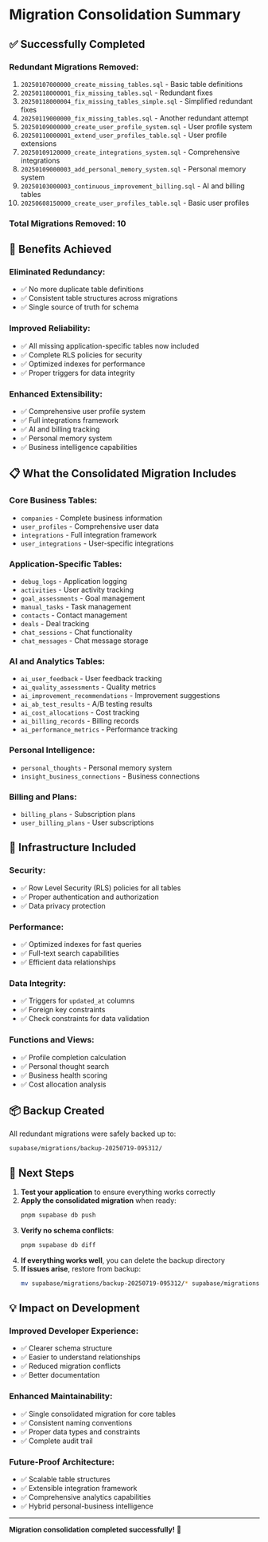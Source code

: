 # Migration Consolidation Summary

## ✅ **Successfully Completed**

### **Redundant Migrations Removed:**
1. `20250107000000_create_missing_tables.sql` - Basic table definitions
2. `20250118000001_fix_missing_tables.sql` - Redundant fixes
3. `20250118000004_fix_missing_tables_simple.sql` - Simplified redundant fixes
4. `20250119000000_fix_missing_tables.sql` - Another redundant attempt
5. `20250109000000_create_user_profile_system.sql` - User profile system
6. `20250110000001_extend_user_profiles_table.sql` - User profile extensions
7. `20250109120000_create_integrations_system.sql` - Comprehensive integrations
8. `20250109000003_add_personal_memory_system.sql` - Personal memory system
9. `20250103000003_continuous_improvement_billing.sql` - AI and billing tables
10. `20250608150000_create_user_profiles_table.sql` - Basic user profiles

### **Total Migrations Removed:** 10

## 🎯 **Benefits Achieved**

### **Eliminated Redundancy:**
- ✅ No more duplicate table definitions
- ✅ Consistent table structures across migrations
- ✅ Single source of truth for schema

### **Improved Reliability:**
- ✅ All missing application-specific tables now included
- ✅ Complete RLS policies for security
- ✅ Optimized indexes for performance
- ✅ Proper triggers for data integrity

### **Enhanced Extensibility:**
- ✅ Comprehensive user profile system
- ✅ Full integrations framework
- ✅ AI and billing tracking
- ✅ Personal memory system
- ✅ Business intelligence capabilities

## 📋 **What the Consolidated Migration Includes**

### **Core Business Tables:**
- `companies` - Complete business information
- `user_profiles` - Comprehensive user data
- `integrations` - Full integration framework
- `user_integrations` - User-specific integrations

### **Application-Specific Tables:**
- `debug_logs` - Application logging
- `activities` - User activity tracking
- `goal_assessments` - Goal management
- `manual_tasks` - Task management
- `contacts` - Contact management
- `deals` - Deal tracking
- `chat_sessions` - Chat functionality
- `chat_messages` - Chat message storage

### **AI and Analytics Tables:**
- `ai_user_feedback` - User feedback tracking
- `ai_quality_assessments` - Quality metrics
- `ai_improvement_recommendations` - Improvement suggestions
- `ai_ab_test_results` - A/B testing results
- `ai_cost_allocations` - Cost tracking
- `ai_billing_records` - Billing records
- `ai_performance_metrics` - Performance tracking

### **Personal Intelligence:**
- `personal_thoughts` - Personal memory system
- `insight_business_connections` - Business connections

### **Billing and Plans:**
- `billing_plans` - Subscription plans
- `user_billing_plans` - User subscriptions

## 🔧 **Infrastructure Included**

### **Security:**
- ✅ Row Level Security (RLS) policies for all tables
- ✅ Proper authentication and authorization
- ✅ Data privacy protection

### **Performance:**
- ✅ Optimized indexes for fast queries
- ✅ Full-text search capabilities
- ✅ Efficient data relationships

### **Data Integrity:**
- ✅ Triggers for `updated_at` columns
- ✅ Foreign key constraints
- ✅ Check constraints for data validation

### **Functions and Views:**
- ✅ Profile completion calculation
- ✅ Personal thought search
- ✅ Business health scoring
- ✅ Cost allocation analysis

## 📦 **Backup Created**

All redundant migrations were safely backed up to:
```
supabase/migrations/backup-20250719-095312/
```

## 🚀 **Next Steps**

1. **Test your application** to ensure everything works correctly
2. **Apply the consolidated migration** when ready:
   ```bash
   pnpm supabase db push
   ```
3. **Verify no schema conflicts**:
   ```bash
   pnpm supabase db diff
   ```
4. **If everything works well**, you can delete the backup directory
5. **If issues arise**, restore from backup:
   ```bash
   mv supabase/migrations/backup-20250719-095312/* supabase/migrations/
   ```

## 💡 **Impact on Development**

### **Improved Developer Experience:**
- ✅ Clearer schema structure
- ✅ Easier to understand relationships
- ✅ Reduced migration conflicts
- ✅ Better documentation

### **Enhanced Maintainability:**
- ✅ Single consolidated migration for core tables
- ✅ Consistent naming conventions
- ✅ Proper data types and constraints
- ✅ Complete audit trail

### **Future-Proof Architecture:**
- ✅ Scalable table structures
- ✅ Extensible integration framework
- ✅ Comprehensive analytics capabilities
- ✅ Hybrid personal-business intelligence

---

**Migration consolidation completed successfully!** 🎉 
